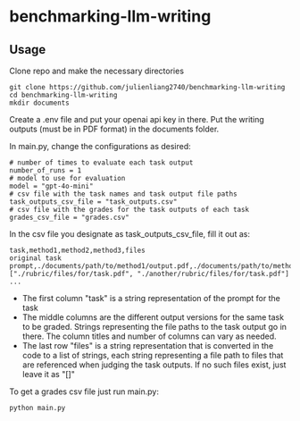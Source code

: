 # benchmarking-llm-writing

## Usage
Clone repo and make the necessary directories
```
git clone https://github.com/julienliang2740/benchmarking-llm-writing
cd benchmarking-llm-writing
mkdir documents
```

Create a .env file and put your openai api key in there.
Put the writing outputs (must be in PDF format) in the documents folder.

In main.py, change the configurations as desired:
```
# number of times to evaluate each task output
number_of_runs = 1
# model to use for evaluation
model = "gpt-4o-mini"
# csv file with the task names and task output file paths
task_outputs_csv_file = "task_outputs.csv"
# csv file with the grades for the task outputs of each task
grades_csv_file = "grades.csv"
```

In the csv file you designate as task_outputs_csv_file, fill it out as:
```
task,method1,method2,method3,files
original task prompt,./documents/path/to/method1/output.pdf,./documents/path/to/method2/output.pdf,./documents/path/to/method3/output.pdf,["./rubric/files/for/task.pdf", "./another/rubric/files/for/task.pdf"]
...
```
- The first column "task" is a string representation of the prompt for the task
- The middle columns are the different output versions for the same task to be graded. Strings representing the file paths to the task output go in there. The column titles and number of columns can vary as needed.
- The last row "files" is a string representation that is converted in the code to a list of strings, each string representing a file path to files that are referenced when judging the task outputs. If no such files exist, just leave it as "[]"

To get a grades csv file just run main.py:
```
python main.py
```
